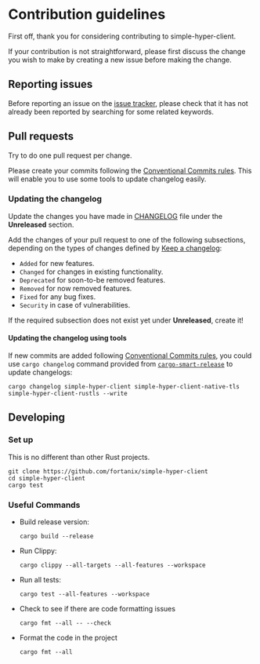 # Contribution guidelines

First off, thank you for considering contributing to simple-hyper-client.

If your contribution is not straightforward, please first discuss the change you
wish to make by creating a new issue before making the change.

## Reporting issues

Before reporting an issue on the [issue
tracker](https://github.com/fortanix/simple-hyper-client/issues), please check
that it has not already been reported by searching for some related keywords.

## Pull requests

Try to do one pull request per change.

Please create your commits following the [Conventional Commits
rules](https://www.conventionalcommits.org/en/v1.0.0/#summary). This will enable
you to use some tools to update changelog easily.

### Updating the changelog

Update the changes you have made in
[CHANGELOG](https://github.com/fortanix/simple-hyper-client/blob/main/CHANGELOG.md)
file under the **Unreleased** section.

Add the changes of your pull request to one of the following subsections,
depending on the types of changes defined by [Keep a
changelog](https://keepachangelog.com/en/1.0.0/):

- `Added` for new features.
- `Changed` for changes in existing functionality.
- `Deprecated` for soon-to-be removed features.
- `Removed` for now removed features.
- `Fixed` for any bug fixes.
- `Security` in case of vulnerabilities.

If the required subsection does not exist yet under **Unreleased**, create it!

#### Updating the changelog using tools

If new commits are added following [Conventional Commits
rules](https://www.conventionalcommits.org/en/v1.0.0/#summary), you could use
`cargo changelog` command provided from
[`cargo-smart-release`](https://crates.io/crates/cargo-smart-release) to update
changelogs:

```shell
cargo changelog simple-hyper-client simple-hyper-client-native-tls simple-hyper-client-rustls --write
```

## Developing

### Set up

This is no different than other Rust projects.

```shell
git clone https://github.com/fortanix/simple-hyper-client
cd simple-hyper-client
cargo test
```

### Useful Commands

- Build release version:

  ```shell
  cargo build --release
  ```

- Run Clippy:

  ```shell
  cargo clippy --all-targets --all-features --workspace
  ```

- Run all tests:

  ```shell
  cargo test --all-features --workspace
  ```

- Check to see if there are code formatting issues

  ```shell
  cargo fmt --all -- --check
  ```

- Format the code in the project

  ```shell
  cargo fmt --all
  ```
